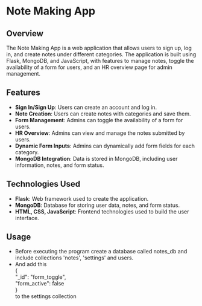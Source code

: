 # Note Making App

## Overview
The Note Making App is a web application that allows users to sign up, log in, and create notes under different categories. The application is built using Flask, MongoDB, and JavaScript, with features to manage notes, toggle the availability of a form for users, and an HR overview page for admin management.

## Features
- **Sign In/Sign Up**: Users can create an account and log in.
- **Note Creation**: Users can create notes with categories and save them.
- **Form Management**: Admins can toggle the availability of a form for users.
- **HR Overview**: Admins can view and manage the notes submitted by users.
- **Dynamic Form Inputs**: Admins can dynamically add form fields for each category.
- **MongoDB Integration**: Data is stored in MongoDB, including user information, notes, and form status.

## Technologies Used
- **Flask**: Web framework used to create the application.
- **MongoDB**: Database for storing user data, notes, and form status.
- **HTML, CSS, JavaScript**: Frontend technologies used to build the user interface.

## Usage
- Before executing the program create a database called notes_db and include collections 'notes', 'settings' and users.
- And add this<br>
{<br>
  "_id": "form_toggle",<br>
  "form_active": false<br>
}<br>
to the settings collection